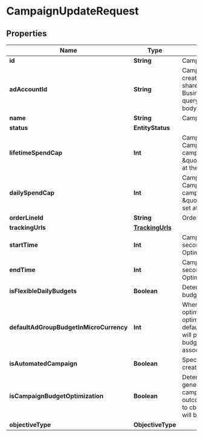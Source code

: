 

# CampaignUpdateRequest


## Properties

Name | Type | Description | Notes
------------ | ------------- | ------------- | -------------
**id** | **String** | Campaign ID. | 
**adAccountId** | **String** | Campaign&#39;s Advertiser ID. If you want to create a campaign in a Business Account shared account you need to specify the Business Access advertiser ID in both the query path param as well as the request body schema. | 
**name** | **String** | Campaign name. |  [optional]
**status** | **EntityStatus** |  |  [optional]
**lifetimeSpendCap** | **Int** | Campaign total spending cap. Required for Campaign Budget Optimization (CBO) campaigns. This and \&quot;daily_spend_cap\&quot; cannot be set at the same time. |  [optional]
**dailySpendCap** | **Int** | Campaign daily spending cap. Required for Campaign Budget Optimization (CBO) campaigns. This and \&quot;lifetime_spend_cap\&quot; cannot be set at the same time. |  [optional]
**orderLineId** | **String** | Order line ID that appears on the invoice. |  [optional]
**trackingUrls** | [**TrackingUrls**](TrackingUrls.md) |  |  [optional]
**startTime** | **Int** | Campaign start time. Unix timestamp in seconds. Only used for Campaign Budget Optimization (CBO) campaigns. |  [optional]
**endTime** | **Int** | Campaign end time. Unix timestamp in seconds. Only used for Campaign Budget Optimization (CBO) campaigns. |  [optional]
**isFlexibleDailyBudgets** | **Boolean** | Determine if a campaign has flexible daily budgets setup. |  [optional]
**defaultAdGroupBudgetInMicroCurrency** | **Int** | When transitioning from campaign budget optimization to non-campaign budget optimization, the default_ad_group_budget_in_micro_currency will propagate to each child ad groups daily budget. Unit is micro currency of the associated advertiser account. |  [optional]
**isAutomatedCampaign** | **Boolean** | Specifies whether the campaign was created in the automated campaign flow |  [optional]
**isCampaignBudgetOptimization** | **Boolean** | Determines if a campaign automatically generate ad-group level budgets given a campaign budget to maximize campaign outcome. When transitioning from non-cbo to cbo, all previous child ad group budget will be cleared. |  [optional]
**objectiveType** | **ObjectiveType** |  |  [optional]



